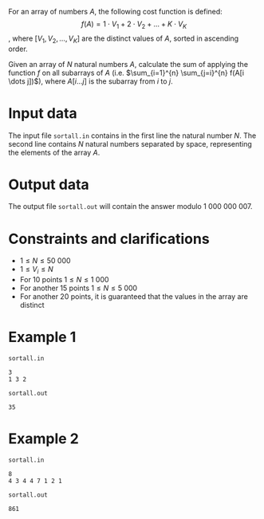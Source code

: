 
For an array of numbers $A$, the following cost function is defined:
$$f(A) = 1 \cdot V_1 + 2 \cdot V_2 + \dots + K \cdot V_K$$, where $[V_1, V_2, \dots, V_K]$ are the distinct values of $A$, sorted in ascending order.

Given an array of $N$ natural numbers $A$, calculate the sum of applying the function $f$ on all subarrays of $A$ (i.e. $\sum_{i=1}^{n} \sum_{j=i}^{n} f(A[i \dots j])$), where $A[i \dots j]$ is the subarray from $i$ to $j$.

# Input data

The input file `sortall.in` contains in the first line the natural number $N$. The second line contains $N$ natural numbers separated by space, representing the elements of the array $A$.

# Output data

The output file `sortall.out` will contain the answer modulo $1 \ 000 \ 000 \ 007$.

# Constraints and clarifications

* $1 \leq N \leq 50 \ 000$
* $1 \leq V_i \leq N$
* For 10 points $1 \leq N \leq 1 \ 000$
* For another 15 points $1 \leq N \leq 5 \ 000$
* For another 20 points, it is guaranteed that the values in the array are distinct

# Example 1

`sortall.in`
```
3
1 3 2
```

`sortall.out`
```
35
```

# Example 2

`sortall.in`
```
8
4 3 4 4 7 1 2 1
```

`sortall.out`
```
861
```
